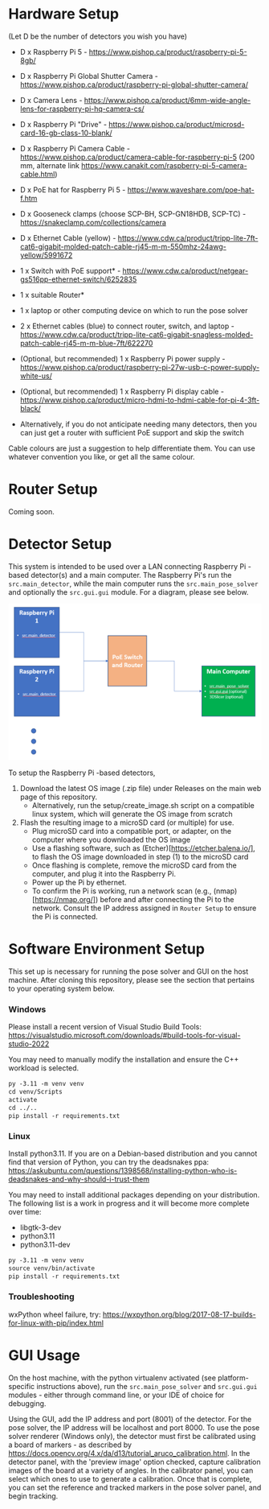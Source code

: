 # Hardware Setup

(Let D be the number of detectors you wish you have)

- D x Raspberry Pi 5 - https://www.pishop.ca/product/raspberry-pi-5-8gb/
- D x Raspberry Pi Global Shutter Camera - https://www.pishop.ca/product/raspberry-pi-global-shutter-camera/
- D x Camera Lens - https://www.pishop.ca/product/6mm-wide-angle-lens-for-raspberry-pi-hq-camera-cs/
- D x Raspberry Pi "Drive" - https://www.pishop.ca/product/microsd-card-16-gb-class-10-blank/
- D x Raspberry Pi Camera Cable - https://www.pishop.ca/product/camera-cable-for-raspberry-pi-5 (200 mm, alternate link https://www.canakit.com/raspberry-pi-5-camera-cable.html)
- D x PoE hat for Raspberry Pi 5 - https://www.waveshare.com/poe-hat-f.htm
- D x Gooseneck clamps (choose SCP-BH, SCP-GN18HDB, SCP-TC) - https://snakeclamp.com/collections/camera
- D x Ethernet Cable (yellow) - https://www.cdw.ca/product/tripp-lite-7ft-cat6-gigabit-molded-patch-cable-rj45-m-m-550mhz-24awg-yellow/5991672

- 1 x Switch with PoE support* - https://www.cdw.ca/product/netgear-gs516pp-ethernet-switch/6252835
- 1 x suitable Router*
- 1 x laptop or other computing device on which to run the pose solver
- 2 x Ethernet cables (blue) to connect router, switch, and laptop - https://www.cdw.ca/product/tripp-lite-cat6-gigabit-snagless-molded-patch-cable-rj45-m-m-blue-7ft/622270
- (Optional, but recommended) 1 x Raspberry Pi power supply - https://www.pishop.ca/product/raspberry-pi-27w-usb-c-power-supply-white-us/
- (Optional, but recommended) 1 x Raspberry Pi display cable - https://www.pishop.ca/product/micro-hdmi-to-hdmi-cable-for-pi-4-3ft-black/

* Alternatively, if you do not anticipate needing many detectors, then you can just get a router with sufficient PoE support and skip the switch

Cable colours are just a suggestion to help differentiate them. You can use whatever convention you like, or get all the same colour.

# Router Setup

Coming soon.

# Detector Setup

This system is intended to be used over a LAN connecting Raspberry Pi -based detector(s) and a main computer. The Raspberry Pi's run the ```src.main_detector```, while the main computer runs the ```src.main_pose_solver``` and optionally the ```src.gui.gui``` module. For a diagram, please see below.

![diagram_1](diagram.png)

To setup the Raspberry Pi -based detectors, 
1. Download the latest OS image (.zip file) under Releases on the main web page of this repository. 
   - Alternatively, run the setup/create_image.sh script on a compatible linux system, which will generate the OS image from scratch
2. Flash the resulting image to a microSD card (or multiple) for use.
   - Plug microSD card into a compatible port, or adapter, on the computer where you downloaded the OS image
   - Use a flashing software, such as (Etcher)[https://etcher.balena.io/], to flash the OS image downloaded in step (1) to the microSD card
   - Once flashing is complete, remove the microSD card from the computer, and plug it into the Raspberry Pi.
   - Power up the Pi by ethernet.
   - To confirm the Pi is working, run a network scan (e.g., (nmap)[https://nmap.org/]) before and after connecting the Pi to the network. Consult the IP address assigned in `Router Setup` to ensure the Pi is connected. 

# Software Environment Setup

This set up is necessary for running the pose solver and GUI on the host machine. After cloning this repository, please see the section that pertains to your operating system below.

### Windows

Please install a recent version of Visual Studio Build Tools: https://visualstudio.microsoft.com/downloads/#build-tools-for-visual-studio-2022

You may need to manually modify the installation and ensure the C++ workload is selected.

```
py -3.11 -m venv venv
cd venv/Scripts
activate
cd ../..
pip install -r requirements.txt
```

### Linux

Install python3.11. If you are on a Debian-based distribution and you cannot find that version of Python, you can try the deadsnakes ppa: https://askubuntu.com/questions/1398568/installing-python-who-is-deadsnakes-and-why-should-i-trust-them

You may need to install additional packages depending on your distribution. The following list is a work in progress and it will become more complete over time:
- libgtk-3-dev
- python3.11
- python3.11-dev

```
py -3.11 -m venv venv
source venv/bin/activate
pip install -r requirements.txt
```

### Troubleshooting

wxPython wheel failure, try: https://wxpython.org/blog/2017-08-17-builds-for-linux-with-pip/index.html


# GUI Usage

On the host machine, with the python virtualenv activated (see platform-specific instructions above), run the ```src.main_pose_solver``` and ```src.gui.gui``` modules - either through command line, or your IDE of choice for debugging. 

Using the GUI, add the IP address and port (8001) of the detector. For the pose solver, the IP address will be localhost and port 8000. To use the pose solver renderer (Windows only), the detector must first be calibrated using a board of markers - as described by https://docs.opencv.org/4.x/da/d13/tutorial_aruco_calibration.html. In the detector panel, with the 'preview image' option checked, capture calibration images of the board at a variety of angles. In the calibrator panel, you can select which ones to use to generate a calibration. Once that is complete, you can set the reference and tracked markers in the pose solver panel, and begin tracking. 
